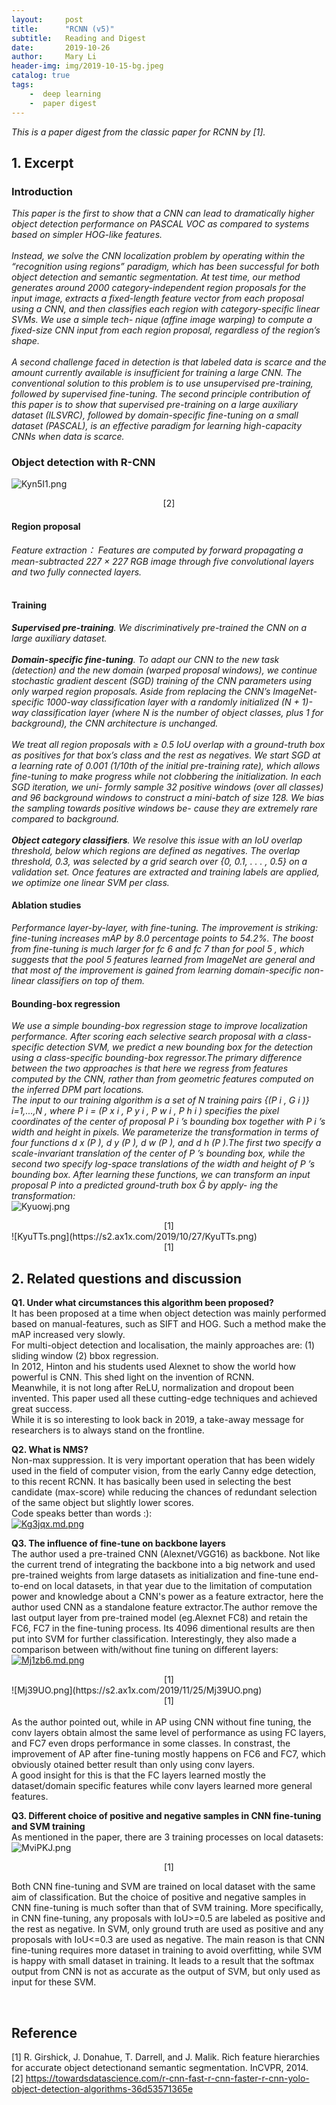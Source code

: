 ```yaml
---
layout:     post
title:      "RCNN (v5)"
subtitle:   Reading and Digest
date:       2019-10-26
author:     Mary Li
header-img: img/2019-10-15-bg.jpeg
catalog: true
tags: 
    -  deep learning
    -  paper digest 
---
```


_This is a paper digest from the classic paper for RCNN by [1]._

## 1. Excerpt

### Introduction

_This paper is the first to show that a CNN can lead to dramatically higher object detection performance on PASCAL VOC as compared
to systems based on simpler HOG-like features._<br>
<br>
_Instead, we solve the CNN localization problem by operating within the “recognition using regions” paradigm, 
which has been successful for both object detection and semantic segmentation. At test time, our method generates around 2000 category-independent region proposals for
the input image, extracts a fixed-length feature vector from each proposal using a CNN, and then classifies each region with category-specific linear SVMs. We use a simple tech-
nique (affine image warping) to compute a fixed-size CNN input from each region proposal, regardless of the region’s shape._<br>
<br>
_A second challenge faced in detection is that labeled data is scarce and the amount currently available is insufficient for training a large CNN. The conventional solution to this problem is to use unsupervised pre-training, 
followed by supervised fine-tuning. The second principle contribution of this paper is to show that supervised pre-training on a large auxiliary dataset (ILSVRC), followed by domain-specific fine-tuning on a small dataset (PASCAL), is an
effective paradigm for learning high-capacity CNNs when data is scarce._<br>

### Object detection with R-CNN
![Kyn5I1.png](https://s2.ax1x.com/2019/10/27/Kyn5I1.png)
<center>[2] </center>

#### Region proposal
_Feature extraction： Features are computed by forward propagating a mean-subtracted 227 × 227 RGB image through five convolutional layers and two fully connected layers._<br>
<br>
#### Training
_**Supervised pre-training**. We discriminatively pre-trained the CNN on a large auxiliary dataset._<br><br>
_**Domain-specific fine-tuning**. To adapt our CNN to the new task (detection) and the new domain (warped proposal windows), we continue stochastic gradient descent (SGD)
training of the CNN parameters using only warped region proposals. Aside from replacing the CNN’s ImageNet-specific 1000-way classification layer with a randomly initialized (N + 1)-way classification layer (where N is the
number of object classes, plus 1 for background), the CNN architecture is unchanged._<br><br>
_We treat all region proposals with ≥ 0.5 IoU overlap with a ground-truth box as positives for that box’s class and the rest as negatives. We start SGD at
a learning rate of 0.001 (1/10th of the initial pre-training rate), which allows fine-tuning to make progress while not clobbering the initialization. In each SGD iteration, we uni-
formly sample 32 positive windows (over all classes) and 96 background windows to construct a mini-batch of size 128. We bias the sampling towards positive windows be-
cause they are extremely rare compared to background._ <br><br>
_**Object category classifiers**.  We resolve this issue with an IoU overlap threshold, below which regions are defined as negatives. The overlap threshold, 0.3,
was selected by a grid search over {0, 0.1, . . . , 0.5} on a validation set. Once features are extracted and training labels are applied, we optimize one linear SVM per class._<br>

#### Ablation studies
_Performance layer-by-layer, with fine-tuning. The improvement is striking: fine-tuning increases mAP by 8.0 percentage points to 54.2%. The boost from fine-tuning is
much larger for fc 6 and fc 7 than for pool 5 , which suggests that the pool 5 features learned from ImageNet are general and that most of the improvement is gained from learning
domain-specific non-linear classifiers on top of them._

#### Bounding-box regression
_We use a simple bounding-box regression stage to improve localization performance. After scoring each selective search proposal with a class-specific detection SVM,
we predict a new bounding box for the detection using a class-specific bounding-box regressor.The primary difference between the two
approaches is that here we regress from features computed by the CNN, rather than from geometric features computed on the inferred DPM part locations._ <br>
_The input to our training algorithm is a set of N training pairs {(P i , G i )} i=1,...,N , where P i = (P x i , P y i , P w i , P h i )
specifies the pixel coordinates of the center of proposal P i ’s bounding box together with P i ’s width and height in pixels. We parameterize the transformation in terms of four
functions d x (P ), d y (P ), d w (P ), and d h (P ).The first two specify a scale-invariant translation of the center of P ’s bounding box, while the second two specify log-space
translations of the width and height of P ’s bounding box. After learning these functions, we can transform an input proposal P into a predicted ground-truth box Ĝ by apply-
ing the transformation:_<br>
![Kyuowj.png](https://s2.ax1x.com/2019/10/27/Kyuowj.png)
<center> [1] </center>
![KyuTTs.png](https://s2.ax1x.com/2019/10/27/KyuTTs.png)
<center> [1] </center>

## 2. Related questions and discussion 

**Q1. Under what circumstances this algorithm been proposed?** 
<br>
It has been proposed at a time when object detection was mainly performed based on manual-features, such as SIFT and HOG. Such a method make the mAP increased very slowly.  <br>
For multi-object detection and localisation, the  mainly approaches are: (1) sliding window (2) bbox regression. <br>
In 2012, Hinton and his students used Alexnet to show the world how powerful is CNN. This shed light on the invention of RCNN. <br>
Meanwhile, it is not long after ReLU, normalization and dropout  been invented. This paper used all these cutting-edge techniques and achieved great success. <br>
While it is so interesting to look back in 2019, a take-away message for researchers is to always stand on the frontline.

**Q2. What is NMS?** 
<br>
Non-max suppression. It is very important operation that has been widely used in the field of computer vision, from the early Canny edge detection, to this recent RCNN. It has
basically been used in selecting the best candidate (max-score) while reducing the chances of redundant selection of the same object but slightly lower scores.
<br>
Code speaks better than words :): <br>
[![Kg3jqx.md.png](https://s2.ax1x.com/2019/10/28/Kg3jqx.md.png)](https://imgchr.com/i/Kg3jqx)

**Q3. The influence of fine-tune on backbone layers** 
<br>
The author used a pre-trained CNN (Alexnet/VGG16) as backbone. Not like the current trend of integrating the backbone into a big network and used pre-trained weights 
from large datasets as initialization and fine-tune end-to-end on local datasets, in that year due to the limitation of computation power and knowledge about a CNN's power as a feature extractor, here the author
used CNN as a standalone feature extractor.The author remove the last output layer from pre-trained model (eg.Alexnet FC8) and retain the FC6, FC7 in the fine-tuning process.
Its 4096 dimentional results are then put into SVM for further classification. Interestingly, they also made a comparison between with/without fine tuning on different layers:
[![Mj1zb6.md.png](https://s2.ax1x.com/2019/11/25/Mj1zb6.md.png)](https://imgchr.com/i/Mj1zb6)
<center> [1] </center>
![Mj39UO.png](https://s2.ax1x.com/2019/11/25/Mj39UO.png)
<center> [1] </center>
<br>
As the author pointed out, while in AP using CNN without fine tuning, the conv layers obtain almost the same level of performance as using FC layers, and FC7 even drops performance in some classes.
In constrast, the improvement of AP after fine-tuning mostly happens on FC6 and FC7, which obviously otained better result than only using conv layers.
<br>
A good insight for this is that the FC layers learned mostly the dataset/domain specific features while conv layers learned more general features.


**Q3. Different choice of positive and negative samples in CNN fine-tuning and SVM training**
<br>
As mentioned in the paper, there are 3 training processes on local datasets:
![MviPKJ.png](https://s2.ax1x.com/2019/11/25/MviPKJ.png)
<center> [1] </center>

Both CNN fine-tuning and SVM are trained on local dataset with the same aim of classification. But the choice of positive and negative samples in CNN fine-tuning is much softer than that of SVM training. More specifically,
in CNN fine-tuning, any proposals with IoU>=0.5 are labeled as positive and the rest as negative. In SVM, only ground truth are used as positive and any proposals with IoU<=0.3 are used as negative.
The main reason is that CNN fine-tuning requires more dataset in training to avoid overfitting, while SVM is happy with small dataset in training. It leads to a result that the softmax output from CNN is not as accurate as 
the output of SVM, but only used as input for these SVM.

<br>

## Reference
[1] R. Girshick, J. Donahue, T. Darrell, and J. Malik.  Rich feature hierarchies for accurate object detectionand semantic segmentation. InCVPR, 2014. <br>
[2] https://towardsdatascience.com/r-cnn-fast-r-cnn-faster-r-cnn-yolo-object-detection-algorithms-36d53571365e